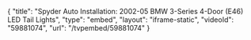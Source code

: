 {
    "title": "Spyder Auto Installation: 2002-05 BMW 3-Series 4-Door (E46) LED Tail Lights",
    "type": "embed",
    "layout": "iframe-static",
    "videoId": "59881074",
    "url": "\/tvpembed\/59881074"
}